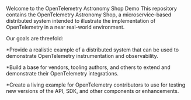 Welcome to the OpenTelemetry Astronomy Shop Demo
This repository contains the OpenTelemetry Astronomy Shop, a microservice-based distributed system intended to illustrate the implementation of OpenTelemetry in a near real-world environment.

Our goals are threefold:

*Provide a realistic example of a distributed system that can be used to demonstrate OpenTelemetry instrumentation and observability.

*Build a base for vendors, tooling authors, and others to extend and demonstrate their OpenTelemetry integrations.

*Create a living example for OpenTelemetry contributors to use for testing new versions of the API, SDK, and other components or enhancements.
